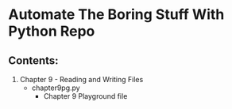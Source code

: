# Automate The Boring Stuff With Python Repo

## Contents:
1. Chapter 9 - Reading and Writing Files
    - chapter9pg.py
        - Chapter 9 Playground file